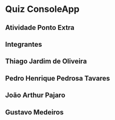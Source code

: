 # Quiz ConsoleApp
## Atividade Ponto Extra

## Integrantes
## Thiago Jardim de Oliveira
## Pedro Henrique Pedrosa Tavares
## João Arthur Pajaro
## Gustavo Medeiros
